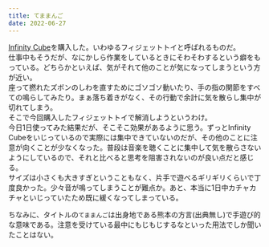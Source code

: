 ```yaml
---
title: てままんご
date: 2022-06-27
---
```

[Infinity Cube](https://www.amazon.co.jp/dp/B073XC5J1M)を購入した。いわゆるフィジェットトイと呼ばれるものだ。  
仕事中もそうだが、なにかしら作業をしているときにそわそわするという癖をもっている。どちらかといえば、気がそれて他のことが気になってしまうという方が近い。  
座って撚れたズボンのしわを直すためにゴソゴソ動いたり、手の指の関節をすべての鳴らしてみたり。まぁ落ち着きがなく、その行動で余計に気を散らし集中が切れてしまう。  
そこで今回購入したフィジェットトイで解消しようというわけ。  
今日1日使ってみた結果だが、そこそこ効果があるように思う。ずっとInfinity Cubeをいじっているので実際には集中できていないのだが、その他のことに注意が向くことが少なくなった。普段は音楽を聴くことに集中して気を散らさないようにしているので、それと比べると思考を阻害されないのが良い点だと感じる。  
サイズは小さくも大きすぎということもなく、片手で遊べるギリギリくらいで丁度良かった。少々音が鳴ってしまうことが難点か。あと、本当に1日中カチャカチャといじっていたため既に緩くなってしまっている。

ちなみに、タイトルの`てままんご`は出身地である熊本の方言(出典無し)で手遊び的な意味である。注意を受けている最中にもじもじするなといった用法でしか聞いたことはない。